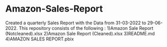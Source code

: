 # Amazon-Sales-Report
Created a quarterly Sales Report with the Data from 31-03-2022 to 29-06-2022.
This repository consists of the following :
1)Amazon Sale Report (Notcleaned).xlsx
2)Amazon Sale Report (Cleaned).xlsx
3)README.md
4)AMAZON SALES REPORT.pbix
